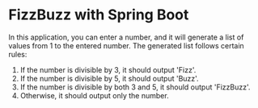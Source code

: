 # FizzBuzz with Spring Boot

In this application, you can enter a number, and it will generate a list of values from 1 to the entered number. 
The generated list follows certain rules: 

1. If the number is divisible by 3, it should output 'Fizz'.
2. If the number is divisible by 5, it should output 'Buzz'.
3. If the number is divisible by both 3 and 5, it should output 'FizzBuzz'.
4. Otherwise, it should output only the number.
